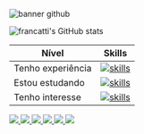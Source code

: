 ![banner github](https://media.licdn.com/dms/image/D4D16AQElNlIWWIbxvg/profile-displaybackgroundimage-shrink_350_1400/0/1689718695266?e=1717027200&v=beta&t=emwmDBttqJJeek-BdWk_q_lX1DJMpAztovWYGVOPDAk)

![francatti's GitHub stats](https://github-readme-stats.vercel.app/api?username=francatti&show_icons=true&title_color=a05eee&text_color=18829c&icon_color=d74fdc&hide_border=true&bg_color=000000) 


| Nível  | Skills |
| ------------- | ------------- |
| Tenho experiência  | [![skills](https://skillicons.dev/icons?i=html,css,bootstrap,sass,tailwind,materialui,js,react,py,mongodb,mysql,postman,netlify,git,nodejs,linux,jest,figma,vscode&perline=10)](https://skillicons.dev)  |
| Estou estudando  | [![skills](https://skillicons.dev/icons?i=tauri,express,wordpress,electron&perline=10)](https://skillicons.dev)  |
| Tenho interesse  | [![skills](https://skillicons.dev/icons?i=flutter,vue,kotlin,nextjs,ts&perline=10)](https://skillicons.dev)  |




<a href='https://www.twitch.tv/nixolaw'> <img src='https://img.shields.io/badge/Twitch-9146FF?style=for-the-badge&logo=twitch&logoColor=white'> </a> <a href='https://www.discord.com/channels/@me/935339485384810536'> <img src='https://img.shields.io/badge/Discord-7289DA?style=for-the-badge&logo=discord&logoColor=white'> </a>   <a href='https://www.fiverr.com/francatti?up_rollout=true'> <img src='https://img.shields.io/badge/fiverr-1DBF73?style=for-the-badge&logo=fiverr&logoColor=white'> </a>  <a href='https://www.freecodecamp.org/francatti'> <img src='https://img.shields.io/badge/freecodecamp-27273D?style=for-the-badge&logo=freecodecamp&logoColor=white'> </a> <a href='https://www.udemy.com/user/nicholas-custodio-boreto-francatti-2/'> <img src='https://img.shields.io/badge/Udemy-EC5252?style=for-the-badge&logo=Udemy&logoColor=white'> </a> <a href='https://soundcloud.com/francattibrothers'> <img src='https://img.shields.io/badge/SoundCloud-FF3300?style=for-the-badge&logo=soundcloud&logoColor=white'> </a>










